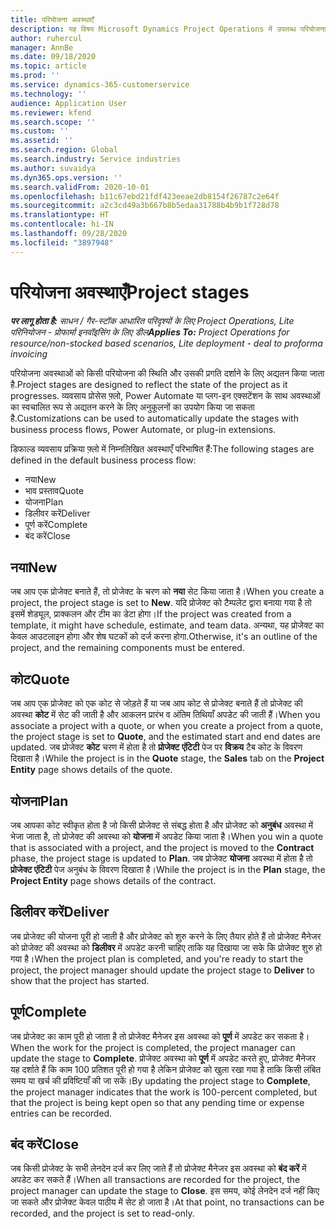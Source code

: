 ```yaml
---
title: परियोजना अवस्थाएँ
description: यह विषय Microsoft Dynamics Project Operations में उपलब्ध परियोजना चरणों के बारे में जानकारी देता है.
author: ruhercul
manager: AnnBe
ms.date: 09/18/2020
ms.topic: article
ms.prod: ''
ms.service: dynamics-365-customerservice
ms.technology: ''
audience: Application User
ms.reviewer: kfend
ms.search.scope: ''
ms.custom: ''
ms.assetid: ''
ms.search.region: Global
ms.search.industry: Service industries
ms.author: suvaidya
ms.dyn365.ops.version: ''
ms.search.validFrom: 2020-10-01
ms.openlocfilehash: b11c67ebd21fdf423eeae2db8154f26787c2e64f
ms.sourcegitcommit: a2c3cd49a3b667b8b5edaa31788b4b9b1f728d78
ms.translationtype: HT
ms.contentlocale: hi-IN
ms.lasthandoff: 09/28/2020
ms.locfileid: "3897948"
---
```

# <a name="project-stages"></a><span data-ttu-id="fc4c8-103">परियोजना अवस्थाएँ</span><span class="sxs-lookup"><span data-stu-id="fc4c8-103">Project stages</span></span>

<span data-ttu-id="fc4c8-104">_**पर लागू होता है:** साधन / गैर-स्टॉक आधारित परिदृश्यों के लिए Project Operations, Lite परिनियोजन - प्रोफार्मा इनवॉइसिंग के लिए डील_</span><span class="sxs-lookup"><span data-stu-id="fc4c8-104">_**Applies To:** Project Operations for resource/non-stocked based scenarios, Lite deployment - deal to proforma invoicing_</span></span>

<span data-ttu-id="fc4c8-105">परियोजना अवस्थाओं को किसी परियोजना की स्थिति और उसकी प्रगति दर्शाने के लिए अद्यतन किया जाता है.</span><span class="sxs-lookup"><span data-stu-id="fc4c8-105">Project stages are designed to reflect the state of the project as it progresses.</span></span> <span data-ttu-id="fc4c8-106">व्यवसाय प्रोसेस फ़्लो, Power Automate या प्लग-इन एक्सटेंशन के साथ अवस्थाओं का स्वचालित रूप से अद्यतन करने के लिए अनुकूलनों का उपयोग किया जा सकता है.</span><span class="sxs-lookup"><span data-stu-id="fc4c8-106">Customizations can be used to automatically update the stages with business process flows, Power Automate, or plug-in extensions.</span></span>

<span data-ttu-id="fc4c8-107">डिफाल्ड व्यवसाय प्रक्रिया फ़्लो में निम्नलिखित अवस्थाएँ परिभाषित हैं:</span><span class="sxs-lookup"><span data-stu-id="fc4c8-107">The following stages are defined in the default business process flow:</span></span>

- <span data-ttu-id="fc4c8-108">नया</span><span class="sxs-lookup"><span data-stu-id="fc4c8-108">New</span></span>
- <span data-ttu-id="fc4c8-109">भाव प्रस्ताव</span><span class="sxs-lookup"><span data-stu-id="fc4c8-109">Quote</span></span>
- <span data-ttu-id="fc4c8-110">योजना</span><span class="sxs-lookup"><span data-stu-id="fc4c8-110">Plan</span></span>
- <span data-ttu-id="fc4c8-111">डिलीवर करें</span><span class="sxs-lookup"><span data-stu-id="fc4c8-111">Deliver</span></span>
- <span data-ttu-id="fc4c8-112">पूर्ण करें</span><span class="sxs-lookup"><span data-stu-id="fc4c8-112">Complete</span></span>
- <span data-ttu-id="fc4c8-113">बंद करें</span><span class="sxs-lookup"><span data-stu-id="fc4c8-113">Close</span></span> 

## <a name="new"></a><span data-ttu-id="fc4c8-114">नया</span><span class="sxs-lookup"><span data-stu-id="fc4c8-114">New</span></span>

<span data-ttu-id="fc4c8-115">जब आप एक प्रोजेक्ट बनाते हैं, तो प्रोजेक्ट के चरण को **नया** सेट किया जाता है।</span><span class="sxs-lookup"><span data-stu-id="fc4c8-115">When you create a project, the project stage is set to **New**.</span></span> <span data-ttu-id="fc4c8-116">यदि प्रोजेक्ट को टैम्पलेट द्वारा बनाया गया है तो इसमें शेड्यूल, प्राक्कलन और टीम का डेटा होगा।</span><span class="sxs-lookup"><span data-stu-id="fc4c8-116">If the project was created from a template, it might have schedule, estimate, and team data.</span></span> <span data-ttu-id="fc4c8-117">अन्यथा, यह प्रोजेक्ट का केवल आउटलाइन होगा और शेष घटकों को दर्ज करना होगा.</span><span class="sxs-lookup"><span data-stu-id="fc4c8-117">Otherwise, it's an outline of the project, and the remaining components must be entered.</span></span>

## <a name="quote"></a><span data-ttu-id="fc4c8-118">कोट</span><span class="sxs-lookup"><span data-stu-id="fc4c8-118">Quote</span></span>

<span data-ttu-id="fc4c8-119">जब आप एक प्रोजेक्ट को एक कोट से जोड़ते हैं या जब आप कोट से प्रोजेक्ट बनाते हैं तो प्रोजेक्ट की अवस्था **कोट** में सेट की जाती है और आकलन प्रारंभ व अंतिम तिथियाँ अपडेट की जाती हैं।</span><span class="sxs-lookup"><span data-stu-id="fc4c8-119">When you associate a project with a quote, or when you create a project from a quote, the project stage is set to **Quote**, and the estimated start and end dates are updated.</span></span> <span data-ttu-id="fc4c8-120">जब प्रोजेक्ट **कोट** चरण में होता है तो **प्रोजेक्ट एंटिटी** पेज पर **विक्रय** टैब कोट के विवरण दिखाता है।</span><span class="sxs-lookup"><span data-stu-id="fc4c8-120">While the project is in the **Quote** stage, the **Sales** tab on the **Project Entity** page shows details of the quote.</span></span>

## <a name="plan"></a><span data-ttu-id="fc4c8-121">योजना</span><span class="sxs-lookup"><span data-stu-id="fc4c8-121">Plan</span></span>

<span data-ttu-id="fc4c8-122">जब आपका कोट स्वीकृत होता है जो किसी प्रोजेक्ट से संबद्ध होता है और प्रोजेक्ट को **अनुबंध** अवस्था में भेजा जाता है, तो प्रोजेक्ट की अवस्था को **योजना** में अपडेट किया जाता है।</span><span class="sxs-lookup"><span data-stu-id="fc4c8-122">When you win a quote that is associated with a project, and the project is moved to the **Contract** phase, the project stage is updated to **Plan**.</span></span> <span data-ttu-id="fc4c8-123">जब प्रोजेक्ट **योजना** अवस्था में होता है तो **प्रोजेक्ट एंटिटी** पेज अनुबंध के विवरण दिखाता है।</span><span class="sxs-lookup"><span data-stu-id="fc4c8-123">While the project is in the **Plan** stage, the **Project Entity** page shows details of the contract.</span></span>

## <a name="deliver"></a><span data-ttu-id="fc4c8-124">डिलीवर करें</span><span class="sxs-lookup"><span data-stu-id="fc4c8-124">Deliver</span></span>

<span data-ttu-id="fc4c8-125">जब प्रोजेक्ट की योजना पूरी हो जाती है और प्रोजेक्ट को शुरु करने के लिए तैयार होते हैं तो प्रोजेक्ट मैनेजर को प्रोजेक्ट की अवस्था को **डिलीवर** में अपडेट करनी चाहिए ताकि यह दिखाया जा सके कि प्रोजेक्ट शुरु हो गया है।</span><span class="sxs-lookup"><span data-stu-id="fc4c8-125">When the project plan is completed, and you're ready to start the project, the project manager should update the project stage to **Deliver** to show that the project has started.</span></span>

## <a name="complete"></a><span data-ttu-id="fc4c8-126">पूर्ण</span><span class="sxs-lookup"><span data-stu-id="fc4c8-126">Complete</span></span> 

<span data-ttu-id="fc4c8-127">जब प्रोजेक्ट का काम पूरी हो जाता है तो प्रोजेक्ट मैनेजर इस अवस्था को **पूर्ण** में अपडेट कर सकता है।</span><span class="sxs-lookup"><span data-stu-id="fc4c8-127">When the work for the project is completed, the project manager can update the stage to **Complete**.</span></span> <span data-ttu-id="fc4c8-128">प्रोजेक्ट अवस्था को **पूर्ण** में अपडेट करते हुए, प्रोजेक्ट मैनेजर यह दर्शाते हैं कि काम 100 प्रतिशत पूरी हो गया है लेकिन प्रोजेक्ट को खुला रखा गया है ताकि किसी लंबित समय या खर्च की प्रविष्टियाँ की जा सकें।</span><span class="sxs-lookup"><span data-stu-id="fc4c8-128">By updating the project stage to **Complete**, the project manager indicates that the work is 100-percent completed, but that the project is being kept open so that any pending time or expense entries can be recorded.</span></span>

## <a name="close"></a><span data-ttu-id="fc4c8-129">बंद करें</span><span class="sxs-lookup"><span data-stu-id="fc4c8-129">Close</span></span>

<span data-ttu-id="fc4c8-130">जब किसी प्रोजेक्ट के सभी लेनदेन दर्ज कर लिए जाते हैं तो प्रोजेक्ट मैनेजर इस अवस्था को **बंद करें** में अपडेट कर सकते हैं।</span><span class="sxs-lookup"><span data-stu-id="fc4c8-130">When all transactions are recorded for the project, the project manager can update the stage to **Close**.</span></span> <span data-ttu-id="fc4c8-131">इस समय, कोई लेनदेन दर्ज नहीं किए जा सकते और प्रोजेक्ट केवल पाठीय में सेट हो जाता है।</span><span class="sxs-lookup"><span data-stu-id="fc4c8-131">At that point, no transactions can be recorded, and the project is set to read-only.</span></span>

